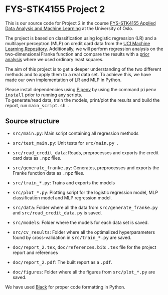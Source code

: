 # FYS-STK4155 Project 2
This is our source code for Project 2 in the course [FYS-STK4155 Applied Data Analysis and Machine Learning](https://www.uio.no/studier/emner/matnat/fys/FYS-STK4155/index-eng.html) at the University of Oslo.

The project is based on classification using logistic regression (LR) and a multilayer perceptron (MLP) on credit card data from the [UCI Machine Learning Repository](https://archive.ics.uci.edu/ml/datasets/default+of+credit+card+clients). Additionally, we will perform regression analysis on the two-dimensional Franke function and compare the results with a [prior analysis](https://github.com/bernharl/FYS-STK4155-project1) where we used ordinary least squares. 

The aim of this project is to get a deeper understanding of the two different methods and to apply them to a real data set. To achieve this, we have made our own implementation of LR and MLP in Python. 

Please install dependencies using [Pipenv](https://github.com/pypa/pipenv) by using the command <tt>pipenv install</tt> prior to running any scripts.  
To generate/read data, train the models, print/plot the results and build the report, run <tt> main_script.sh </tt>. 

## Source structure 

* <tt> src/main.py</tt>: Main script containing all regression methods 
* <tt> src/test_main.py</tt>: Unit tests for <tt> src/main.py </tt>.
* <tt> src/read_credit_data</tt>: Reads, preprocesses and exports the credit card data as  <tt>.npz</tt> files.
* <tt> src/generate_franke.py</tt>: Generates, preprocesses and exports the Franke function data as <tt>.npz</tt> files.
* <tt> src/train_*.py</tt>: Trains and exports the models
* <tt> src/plot_*.py</tt>: Plotting script for the logistic regression model, MLP classification model and MLP regression model. 
* <tt> src/data</tt>: Folder where all the data from <tt> src/generate_franke.py</tt> and <tt> src/read_credit_data.py</tt> is saved.
* <tt> src/models</tt>: Folder where the models for each data set is saved. 
* <tt> src/cv_results</tt>: Folder where all the optimalized hyperparameters found by cross-validation in <tt> src/train_*.py</tt> are saved.

* <tt> doc/report_2.tex</tt>, <tt> doc/references.bib</tt>: <tt> .tex</tt> file for the project report and references
* <tt> doc/report_2.pdf</tt>: The built report as a  <tt>.pdf</tt>.
* <tt> doc/figures</tt>: Folder where all the figures from <tt> src/plot_*.py</tt> are saved.

We have used [Black](https://github.com/psf/black) for proper code formatting in Python.

